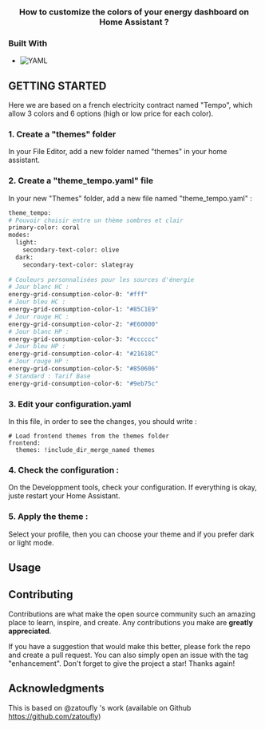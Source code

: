   <h3 align="center">How to customize the colors of your energy dashboard on Home Assistant ?</h3>
</div>

### Built With

* ![YAML](https://img.shields.io/badge/yaml-%23ffffff.svg?style=for-the-badge&logo=yaml&logoColor=151515)

<!-- GETTING STARTED -->
## GETTING STARTED

Here we are based on a french electricity contract named "Tempo", which allow 3 colors and 6 options (high or low price for each color).

### 1. Create a "themes" folder

In your File Editor, add a new folder named "themes" in your home assistant.

### 2. Create a "theme_tempo.yaml" file

In your new "Themes" folder, add a new file named "theme_tempo.yaml" : 

  ```sh
theme_tempo:
# Pouvoir choisir entre un thème sombres et clair
  primary-color: coral
  modes:
    light:
      secondary-text-color: olive
    dark:
      secondary-text-color: slategray
          
# Couleurs personnalisées pour les sources d'énergie
  # Jour blanc HC : 
  energy-grid-consumption-color-0: "#fff"
  # Jour bleu HC :
  energy-grid-consumption-color-1: "#85C1E9"
  # Jour rouge HC : 
  energy-grid-consumption-color-2: "#E60000"
  # Jour blanc HP :
  energy-grid-consumption-color-3: "#cccccc"
  # Jour bleu HP :
  energy-grid-consumption-color-4: "#21618C"
  # Jour rouge HP : 
  energy-grid-consumption-color-5: "#850606"
  # Standard : Tarif Base
  energy-grid-consumption-color-6: "#9eb75c"
  ```

### 3. Edit your configuration.yaml

In this file, in order to see the changes, you should write :
```
# Load frontend themes from the themes folder
frontend:
  themes: !include_dir_merge_named themes
```

### 4. Check the configuration :

On the Developpment tools, check your configuration. If everything is okay, juste restart your Home Assistant.

### 5. Apply the theme :

Select your profile, then you can choose your theme and if you prefer dark or light mode.

<!-- USAGE EXAMPLES -->
## Usage

<!-- CONTRIBUTING -->
## Contributing

Contributions are what make the open source community such an amazing place to learn, inspire, and create. Any contributions you make are **greatly appreciated**.

If you have a suggestion that would make this better, please fork the repo and create a pull request. You can also simply open an issue with the tag "enhancement".
Don't forget to give the project a star! Thanks again!

<!-- ACKNOWLEDGMENTS -->
## Acknowledgments

This is based on @zatoufly 's work (available on Github https://github.com/zatoufly)
